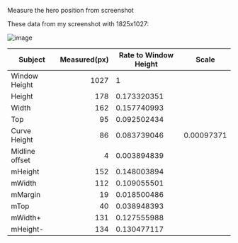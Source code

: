 Measure the hero position from screenshot

These data from my screenshot with 1825x1027:

![image](https://cloud.githubusercontent.com/assets/11247099/24271072/c1ec43c2-1052-11e7-96dc-845b3d4dc9a3.png)

| Subject | Measured(px) | Rate to Window Height | Scale |
| ------- | -----------: | --------------------- | ----- |
| Window Height   | 1027  | 1
| Height          | 178   | 0.173320351
| Width           | 162   | 0.157740993
| Top             | 95    | 0.092502434
| Curve Height    | 86    | 0.083739046 | 0.00097371
| Midline offset  | 4     | 0.003894839
| mHeight         | 152   | 0.148003894
| mWidth          | 112   | 0.109055501
| mMargin         | 19    | 0.018500486
| mTop            | 40    | 0.038948393
| mWidth+         | 131   | 0.127555988
| mHeight-        | 134   | 0.130477117
